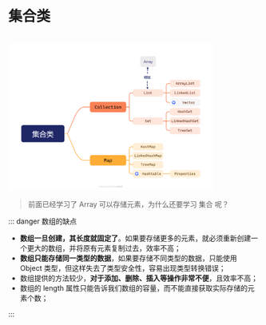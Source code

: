 # 集合类

<br/>

<img src="./assets/集合类.png" alt="集合类" style="zoom: 40%;" />



> 前面已经学习了 Array 可以存储元素，为什么还要学习 集合 呢？

::: danger 数组的缺点

- **数组一旦创建，其长度就固定了**。如果要存储更多的元素，就必须重新创建一个更大的数组，并将原有元素复制过去，效率不高；
- **数组只能存储同一类型的数据**，如果要存储不同类型的数据，只能使用 Object 类型，但这样失去了类型安全性，容易出现类型转换错误；
- 数组提供的方法较少，**对于添加、删除、插入等操作非常不便**，且效率不高；
- 数组的 length 属性只能告诉我们数组的容量，而不能直接获取实际存储的元素个数；

:::
